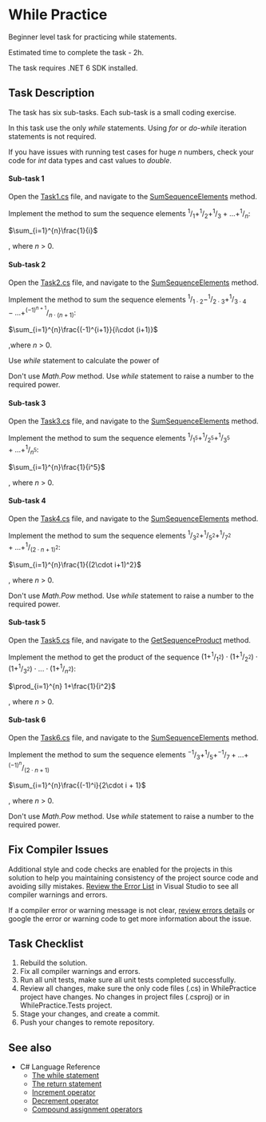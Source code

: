 ﻿# While Practice

Beginner level task for practicing while statements.

Estimated time to complete the task - 2h.

The task requires .NET 6 SDK installed.


## Task Description

The task has six sub-tasks. Each sub-task is a small coding exercise.

In this task use the only *while* statements. Using *for* or *do-while* iteration statements is not required.

If you have issues with running test cases for huge _n_ numbers, check your code for _int_ data types and cast values to _double_.


#### Sub-task 1

Open the [Task1.cs](WhilePractice/Task1.cs) file, and navigate to the [SumSequenceElements](WhilePractice/Task1.cs#L10) method.

Implement the method to sum the sequence elements $`^1/_1+^1/_2+^1/_3+...+^1/_n`$:

$`\sum_{i=1}^{n}\frac{1}{i}`$

, where _n_ > 0.


#### Sub-task 2

Open the [Task2.cs](WhilePractice/Task2.cs) file, and navigate to the [SumSequenceElements](WhilePractice/Task2.cs#L11) method.

Implement the method to sum the sequence elements $`^1/_{1\cdot 2}-^1/_{2\cdot 3}+^1/_{3\cdot 4}-...+^{(-1)^{n+1}}/_{n\cdot (n+1)}`$:

$`\sum_{i=1}^{n}\frac{(-1)^{i+1}}{i\cdot (i+1)}`$

,where _n_ > 0.

Use _while_ statement to calculate the power of 

Don't use _Math.Pow_ method. Use _while_ statement to raise a number to the required power.


#### Sub-task 3

Open the [Task3.cs](WhilePractice/Task3.cs) file, and navigate to the [SumSequenceElements](WhilePractice/Task3.cs#L11) method.

Implement the method to sum the sequence elements $`^1/_{1^5}+^1/_{2^5}+^1/_{3^5}+...+^1/_{n^5}`$:

$`\sum_{i=1}^{n}\frac{1}{i^5}`$

, where _n_ > 0.


#### Sub-task 4

Open the [Task4.cs](WhilePractice/Task4.cs) file, and navigate to the [SumSequenceElements](WhilePractice/Task4.cs#L11) method.

Implement the method to sum the sequence elements $`^1/_{3^2}+^1/_{5^2}+^1/_{7^2}+...+^1/_{(2\cdot n+1)^2}`$:

$`\sum_{i=1}^{n}\frac{1}{(2\cdot i+1)^2}`$

, where _n_ > 0.

Don't use _Math.Pow_ method. Use _while_ statement to raise a number to the required power.


#### Sub-task 5

Open the [Task5.cs](WhilePractice/Task5.cs) file, and navigate to the [GetSequenceProduct](WhilePractice/Task5.cs#L11) method.

Implement the method to get the product of the sequence $`(1+^1/_{1^2})\cdot(1+^1/_{2^2})\cdot(1+^1/_{3^2})\cdot...\cdot(1+^1/_{n^2})`$:

$`\prod_{i=1}^{n} 1+\frac{1}{i^2}`$

, where _n_ > 0.


#### Sub-task 6

Open the [Task6.cs](WhilePractice/Task6.cs) file, and navigate to the [SumSequenceElements](WhilePractice/Task6.cs#L11) method.

Implement the method to sum the sequence elements $`^{-1}/_3+^1/_5+^{-1}/_{7}+...+^{(-1)^n}/_{(2\cdot n+1)}`$

$`\sum_{i=1}^{n}\frac{(-1)^i}{2\cdot i + 1}`$

, where _n_ > 0.

Don't use _Math.Pow_ method. Use _while_ statement to raise a number to the required power.


## Fix Compiler Issues

Additional style and code checks are enabled for the projects in this solution to help you maintaining consistency of the project source code and avoiding silly mistakes. [Review the Error List](https://docs.microsoft.com/en-us/visualstudio/ide/find-and-fix-code-errors#review-the-error-list) in Visual Studio to see all compiler warnings and errors.

If a compiler error or warning message is not clear, [review errors details](https://docs.microsoft.com/en-us/visualstudio/ide/find-and-fix-code-errors#review-errors-in-detail) or google the error or warning code to get more information about the issue.


## Task Checklist

1. Rebuild the solution.
1. Fix all compiler warnings and errors.
1. Run all unit tests, make sure all unit tests completed successfully.
1. Review all changes, make sure the only code files (.cs) in WhilePractice project have changes. No changes in project files (.csproj) or in WhilePractice.Tests project.
1. Stage your changes, and create a commit.
1. Push your changes to remote repository.


## See also

* C# Language Reference
  * [The while statement](https://docs.microsoft.com/en-us/dotnet/csharp/language-reference/statements/iteration-statements#the-while-statement)
  * [The return statement](https://docs.microsoft.com/en-us/dotnet/csharp/language-reference/statements/jump-statements#the-return-statement)
  * [Increment operator](https://docs.microsoft.com/en-us/dotnet/csharp/language-reference/operators/arithmetic-operators#increment-operator-)
  * [Decrement operator](https://docs.microsoft.com/en-us/dotnet/csharp/language-reference/operators/arithmetic-operators#decrement-operator---)
  * [Compound assignment operators](https://docs.microsoft.com/en-us/dotnet/csharp/language-reference/operators/arithmetic-operators#compound-assignment)
